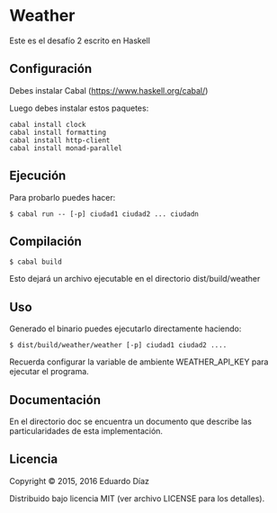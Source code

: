 # Weather 

Este es el desafío 2 escrito en Haskell


## Configuración

Debes instalar Cabal (https://www.haskell.org/cabal/)

Luego debes instalar estos paquetes:

	cabal install clock
	cabal install formatting
	cabal install http-client
	cabal install monad-parallel

## Ejecución

Para probarlo puedes hacer:

	$ cabal run -- [-p] ciudad1 ciudad2 ... ciudadn

## Compilación

 	$ cabal build

Esto dejará un archivo ejecutable en el directorio dist/build/weather


## Uso

Generado el binario puedes ejecutarlo directamente haciendo:

    $ dist/build/weather/weather [-p] ciudad1 ciudad2 ....

Recuerda configurar la variable de ambiente WEATHER_API_KEY para ejecutar el programa.


## Documentación

En el directorio doc se encuentra un documento que describe las particularidades de esta implementación.

## Licencia

Copyright © 2015, 2016 Eduardo Díaz

Distribuido bajo licencia MIT (ver archivo LICENSE para los detalles).
